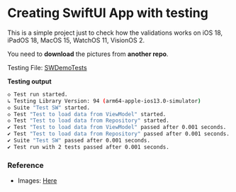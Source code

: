 # Creating SwiftUI App with testing

This is a simple project just to check how the validations works on iOS 18, iPadOS 18, MacOS 15, WatchOS 11, VisionOS 2.

You need to **download** the pictures from **another repo**.

Testing File: [SWDemoTests](SWDemoTests/SWDemoTests.swift)

**Testing output**

```bash
◇ Test run started.
↳ Testing Library Version: 94 (arm64-apple-ios13.0-simulator)
◇ Suite "Test SW" started.
◇ Test "Test to load data from ViewModel" started.
◇ Test "Test to load data from Repository" started.
✔ Test "Test to load data from ViewModel" passed after 0.001 seconds.
✔ Test "Test to load data from Repository" passed after 0.001 seconds.
✔ Suite "Test SW" passed after 0.001 seconds.
✔ Test run with 2 tests passed after 0.001 seconds.

```

### Reference

- Images: [Here](https://github.com/applecodingacademy/StarWarsDemo-MoureDev-Masterclass/tree/main/StarWarsDemo/Assets.xcassets/images)
